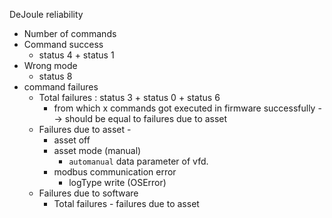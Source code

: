 
DeJoule reliability 
- Number of commands
- Command success 
	- status 4 + status 1
- Wrong mode
	- status 8
- command failures
	- Total failures : status 3 + status 0 + status 6 
		- from which x commands got executed in firmware successfully --> should be equal to failures due to asset
	- Failures due to asset -  
		- asset off
		- asset mode (manual)
			- `automanual` data parameter of vfd.
		- modbus communication error
			- logType write (OSError)
	- Failures due to software 
		- Total failures - failures due to asset
<!--stackedit_data:
eyJoaXN0b3J5IjpbMTI5NDg5MDY2MCwtMTk4NjAzNjg2NywtMj
A2ODE1NzUyNyw0OTc4MTg4MTBdfQ==
-->